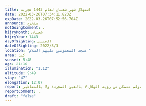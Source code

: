 ```yaml
---
title: استهلال شهر شعبان لعام 1443 هجرية
date: 2022-03-26T07:34:11.823Z
expDate: 2022-03-26T07:52:56.704Z
announce: ستخرج
notGoingComment: .
hijryMonth: شعبان
hijryYear: 1443
dayOfSighting: الخميس
dateOfSighting: 2022/3/3
location: "مسجد المعصومين عليهم السلام "
area: كبد
sunset: 5:48
age: 21:10
illumination: "1.12"
altitude: 9:49
stay: "47"
elongation: 12:07
report: ولم تتمكن من رؤية الهلال لا بالعين المجردة ولا بالمناظير.
reportComment: .
draft: "false"
---
```

